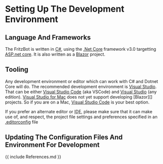 # Setting Up The Development Environment

## Language And Frameworks

The FritzBot is written in [C#](https://docs.microsoft.com/dotnet/csharp), using the [.Net Core](https://dotnet.microsoft.com/learn/dotnet/what-is-dotnet) framework v3.0 targetting [ASP.net core](https://asp.net). It is also written as a [Blazor](https://blazor.net) project.

## Tooling

Any development environment or editor which can work with C# and Dotnet Core will do. The recommended development environment is [Visual Studio][]. That can be either [Visual Studio Code][] (aka VSCode) and [Visual Studio][Visual Studio for PC] (any edition). [Visual Studio for Mac](https://visualstudio.microsoft.com/vs/mac) does not yet support developing [Blazor][] projects. So if you are on a Mac, [Visual Studio Code][] is your best option.

If you prefer an alternate editor or <abbr title="Integrated Development Environment">IDE</abbr>, please make sure that it can make use of, and respect, the project file settings and preferences specified in an [.editorconfig][] file

## Updating The Configuration Files And Environment For Development

[Visual Studio]: https://visualstudio.microsoft.com/ "All Visual Studio products page."
[Visual Studio Code]: https://code.visualstudio.com/ "Visual Studio Code, aka VSCode, product page"
[Visual Studio for PC]: https://visualstudio.microsoft.com/vs/ "Visual Studio for PC (classic Visual Studio) product page"
[Visual Studio for Mac]: https://visualstudio.microsoft.com/vs/mac "Visual Studio for Max product page"
[.editorconfig]: https://editorconfig.org "Explanation of the EditorConfig file"


{{ include References.md }}
